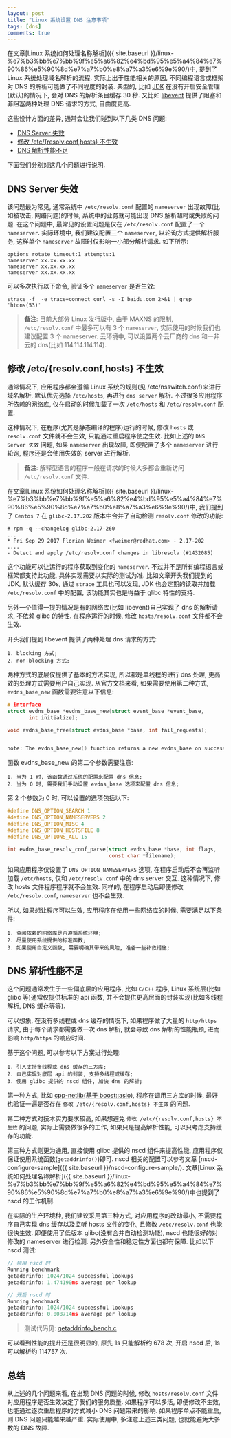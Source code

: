 ```yaml
---
layout: post
title: "Linux 系统设置 DNS 注意事项"
tags: [dns]
comments: true
---
```


在文章[Linux 系统如何处理名称解析]({{ site.baseurl }}/linux-%e7%b3%bb%e7%bb%9f%e5%a6%82%e4%bd%95%e5%a4%84%e7%90%86%e5%90%8d%e7%a7%b0%e8%a7%a3%e6%9e%90/)中, 提到了 Linux 系统处理域名解析的流程. 实际上出于性能相关的原因, 不同编程语言或框架对 DNS 的解析可能做了不同程度的封装. 典型的, 比如 [JDK](https://docs.oracle.com/javase/7/docs/technotes/guides/net/properties.html) 在没有开启安全管理(默认)的情况下, 会对 DNS 的解析条目缓存 30 秒. 又比如 [libevent](https://github.com/libevent/libevent) 提供了阻塞和非阻塞两种处理 DNS 请求的方式, 自由度更高.

这些设计方面的差异, 通常会让我们碰到以下几类 DNS 问题:

* [DNS Server 失效](#DNS-Server-失效)   
* [修改 /etc/{resolv.conf,hosts} 不生效](#修改-/etc/{resolv.conf,hosts}-不生效) 
* [DNS 解析性能不足](#DNS-解析性能不足)  

下面我们分别对这几个问题进行说明.

## DNS Server 失效

该问题最为常见, 通常系统中 `/etc/resolv.conf` 配置的 `nameserver` 出现故障(比如被攻击, 网络问题)的时候, 系统中的业务就可能出现 DNS 解析超时或失败的问题. 在这个问题中, 最常见的设置问题是仅在 `/etc/resolv.conf` 配置了一个 `nameserver`. 实际环境中, 我们建议配置三个 `nameserver`, 以轮询方式提供解析服务, 这样单个 `nameserver` 故障时仅影响一小部分解析请求. 如下所示:

```
options rotate timeout:1 attempts:1
nameserver xx.xx.xx.xx
nameserver xx.xx.xx.xx
nameserver xx.xx.xx.xx
```

可以多次执行以下命令, 验证多个 `nameserver` 是否生效:
```
strace -f  -e trace=connect curl -s -I baidu.com 2>&1 | grep 'htons(53)'
```

> **备注**: 目前大部分 Linux 发行版中, 由于 MAXNS 的限制, `/etc/resolv.conf` 中最多可以有 3 个 `nameserver`, 实际使用的时候我们也建议配置 3 个 nameserver. 云环境中, 可以设置两个云厂商的 dns 和一非云的 dns(比如 114.114.114.114).

## 修改 /etc/{resolv.conf,hosts} 不生效

通常情况下, 应用程序都会遵循 Linux 系统的规则(见 /etc/nsswitch.conf)来进行域名解析, 默认优先选择 `/etc/hosts`, 再进行 `dns server` 解析. 不过很多应用程序所依赖的网络库, 仅在启动的时候加载了一次 `/etc/hosts` 和 `/etc/resolv.conf` 配置. 

这种情况下, 在程序(尤其是静态编译的程序)运行的时候, 修改 `hosts` 或 `resolv.conf` 文件就不会生效, 只能通过重启程序使之生效. 比如上述的 `DNS Server 失效` 问题, 如果 `nameserver` 出现故障, 即便配置了多个 `nameserver` 进行轮询, 程序还是会使用失效的 server 进行解析. 

> **备注**: 解释型语言的程序一般在请求的时候大多都会重新访问 `/etc/resolv.conf` 文件.

在文章[Linux 系统如何处理名称解析]({{ site.baseurl }}/linux-%e7%b3%bb%e7%bb%9f%e5%a6%82%e4%bd%95%e5%a4%84%e7%90%86%e5%90%8d%e7%a7%b0%e8%a7%a3%e6%9e%90/)中, 我们提到了 `Centos 7` 在 `glibc-2.17.202` 版本中合并了自动检测 `resolv.conf` 修改的功能:
```
# rpm -q --changelog glibc-2.17-260
...
* Fri Sep 29 2017 Florian Weimer <fweimer@redhat.com> - 2.17-202
....
- Detect and apply /etc/resolv.conf changes in libresolv (#1432085)
```

这个功能可以让运行的程序获取到变化的 `nameserver`. 不过并不是所有编程语言或框架都支持此功能, 具体实现需要以实际的测试为准. 比如文章开头我们提到的 JDK, 默认缓存 30s, 通过 `strace` 工具也可以发现, JDK 也会定期的读取并加载 `/etc/resolv.conf` 中的配置, 该功能其实也是得益于 glibc 特性的支持.


另外一个值得一提的情况是有的网络库(比如 libevent)自己实现了 dns 的解析请求, 不依赖 glibc 的特性. 在程序运行的时候, 修改 `hosts/resolv.conf` 文件都不会生效. 

开头我们提到 libevent 提供了两种处理 dns 请求的方式:

```
1. blocking 方式;
2. non-blocking 方式;
```

两种方式的底层仅提供了基本的方法实现, 所以都是单线程的进行 dns 处理, 更高效的处理方式需要用户自己实现. 从官方文档来看, 如果需要使用第二种方式, `evdns_base_new` 函数需要注意以下信息:

```c
# interface
struct evdns_base *evdns_base_new(struct event_base *event_base,
       int initialize);

void evdns_base_free(struct evdns_base *base, int fail_requests);


note: The evdns_base_new() function returns a new evdns_base on success, and NULL on failure. If the initialize argument is 1, it tries to configure the DNS base sensibly given your operating system’s default. If it is 0, it leaves the evdns_base empty, with no nameservers or options configured.
```

函数 evdns_base_new 的第二个参数需要注意:

```
1. 当为 1 时, 该函数通过系统的配置来配置 dns 信息;
2. 当为 0 时, 需要我们手动设置 evdns_base 选项来配置 dns 信息;
```

第 2 个参数为 0 时, 可以设置的选项包括以下:

```c
#define DNS_OPTION_SEARCH 1
#define DNS_OPTION_NAMESERVERS 2
#define DNS_OPTION_MISC 4
#define DNS_OPTION_HOSTSFILE 8
#define DNS_OPTIONS_ALL 15

int evdns_base_resolv_conf_parse(struct evdns_base *base, int flags,
                                 const char *filename);
```

如果应用程序仅设置了 `DNS_OPTION_NAMESERVERS` 选项, 在程序启动后不会再监听加载 `/etc/hosts`, 仅和 `/etc/resolv.conf` 中的 dns server 交互. 这种情况下, 修改 hosts 文件程序程序就不会生效. 同样的, 在程序启动后即便修改 `/etc/resolv.conf`, `nameserver` 也不会生效.

所以, 如果想让程序可以生效, 应用程序在使用一些网络库的时候, 需要满足以下条件:
```
1. 查阅依赖的网络库是否遵循系统环境;
2. 尽量使用系统提供的标准函数;
3. 如果使用自定义函数, 需要明确其带来的风险, 准备一些补救措施;
```

## DNS 解析性能不足

这个问题通常发生于一些偏底层的应用程序, 比如 `C/C++` 程序, Linux 系统层(比如 glibc 等)通常仅提供标准的 api 函数, 并不会提供更高层面的封装实现(比如多线程解析, DNS 缓存等等). 

可以想象, 在没有多线程或 dns 缓存的情况下, 如果程序做了大量的 `http/https` 请求, 由于每个请求都需要做一次 dns 解析, 就会导致 dns 解析的性能瓶颈, 进而影响 `http/https` 的响应时间.

基于这个问题, 可以参考以下方案进行处理:
```
1. 引入支持多线程或 dns 缓存的三方库;
2. 自己实现对底层 api 的封装, 支持多线程或缓存;
3. 使用 glibc 提供的 nscd 组件, 加快 dns 的解析;
```

第一种方式, 比如 [cpp-netlib(基于 boost::asio)](https://cpp-netlib.org/), 程序在调用三方库的时候, 最好也验证一遍是否存在 `修改 /etc/{resolv.conf,hosts} 不生效` 的问题.

第二种方式对技术实力要求较高, 如果想避免 `修改 /etc/{resolv.conf,hosts} 不生效` 的问题, 实际上需要做很多的工作, 如果只是提高解析性能, 可以只考虑支持缓存的功能.

第三种方式则更为通用, 直接使用 glibc 提供的 nscd 组件来提高性能, 应用程序仅保证使用系统函数(`getaddrinfo()`)即可. nscd 相关的配置可以参考文章 [nscd-configure-sample]({{ site.baseurl }}/nscd-configure-sample/). 文章[Linux 系统如何处理名称解析]({{ site.baseurl }}/linux-%e7%b3%bb%e7%bb%9f%e5%a6%82%e4%bd%95%e5%a4%84%e7%90%86%e5%90%8d%e7%a7%b0%e8%a7%a3%e6%9e%90/)中也提到了 nscd 的工作机制. 

在实际的生产环境种, 我们建议采用第三种方式, 对应用程序的改动最小, 不需要程序自己实现 dns 缓存以及监听 hosts 文件的变化, 且修改 `/etc/resolv.conf` 也能很快生效. 即便使用了低版本 glibc(没有合并自动检测功能), nscd 也能很好的对修改的 nameserver 进行检测. 另外安全性和稳定性方面也都有保障. 比如以下 nscd 测试:

```c
// 禁用 nscd 时
Running benchmark
getaddrinfo: 1024/1024 successful lookups
getaddrinfo: 1.474190ms average per lookup

// 开启 nscd 时
Running benchmark
getaddrinfo: 1024/1024 successful lookups
getaddrinfo: 0.008714ms average per lookup
```

> 测试代码见: [getaddrinfo_bench.c](https://gist.github.com/arstercz/125d1f982f7c9dd772fc7f2bef3ddff6)

可以看到性能的提升还是很明显的, 原先 1s 只能解析约 678 次, 开启 nscd 后, 1s 可以解析约 114757 次.


## 总结

从上述的几个问题来看, 在出现 DNS 问题的时候, 修改 `hosts/resolv.conf` 文件对应用程序是否生效决定了我们的服务质量. 如果程序可以多活, 即便修改不生效, 也能通过逐次重启程序的方式减小 DNS 问题带来的影响. 如果程序单点不能重启, 则 DNS 问题只能越来越严重. 实际使用中, 多注意上述三类问题, 也就能避免大多数的 DNS 故障.
